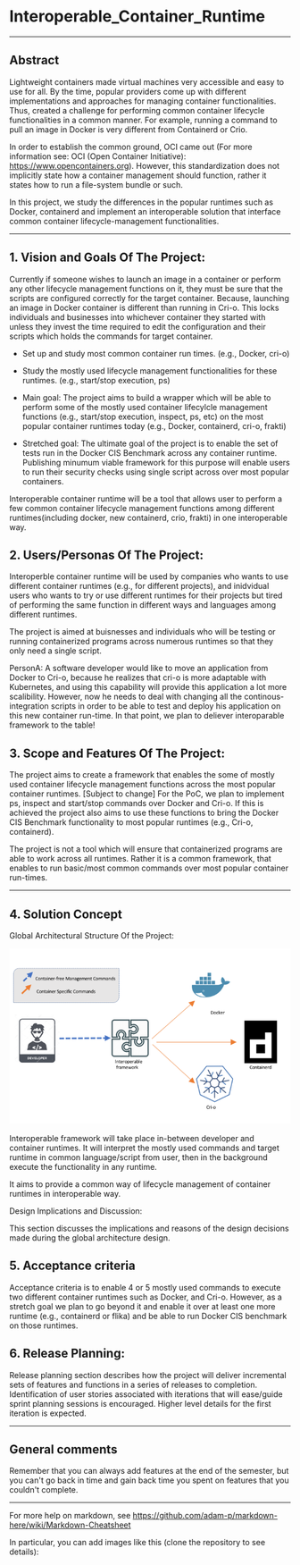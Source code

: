 # Interoperable_Container_Runtime
** **

## Abstract

Lightweight containers made virtual machines very accessible and easy to use for all. By the time, popular providers come up with different implementations and approaches for managing container functionalities. Thus, created a challenge for performing common container lifecycle functionalities in a common manner. For example, running a command to pull an image in Docker is very different from Containerd or Crio.
 
In order to establish the common ground, OCI came out (For more information see: OCI (Open Container Initiative): https://www.opencontainers.org). However, this standardization does not implicitly state how a container management should function, rather it states how to run a file-system bundle or such. 

In this project, we study the differences in the popular runtimes such as Docker, containerd and implement an interoperable solution that interface common container lifecycle-management functionalities. 


** **

## 1.   Vision and Goals Of The Project:

Currently if someone wishes to launch an image in a container or perform any other lifecycle management functions on it, they must be sure that the scripts are configured correctly for the target container. Because, launching an image in Docker container is different than running in Cri-o. 
This locks individuals and businesses into whichever container they started with unless they invest the time required to edit the configuration and their scripts which holds the commands for target container. 

* Set up and study most common container run times. (e.g., Docker, cri-o)

* Study the mostly used lifecycle management functionalities for these runtimes. (e.g., start/stop execution, ps)

* Main goal: The project aims to build a wrapper which will be able to perform some of the mostly used container lifecylcle management functions (e.g., start/stop execution, inspect, ps, etc) on the most popular container runtimes today (e.g., Docker, containerd, cri-o, frakti)


* Stretched goal: The ultimate goal of the project is to enable the set of tests run in the Docker CIS Benchmark across any container runtime. Publishing minumum viable framework for this purpose will enable users to run their security checks using single script across over most popular containers.

Interoperable container runtime will be a tool that allows user to perform a few common container lifecycle management functions among different runtimes(including docker, new containerd, crio, frakti) in one interoperable way. 

## 2. Users/Personas Of The Project:
Interoperble container runtime will be used by companies who wants to use different container runtimes (e.g., for different projects), and inidvidual users who wants to try or use different runtimes for their projects but tired of performing the same function in different ways and languages among different runtimes.

The project is aimed at buisnesses and individuals who will be testing or running containerized programs across numerous runtimes so that they only need a single script. 

PersonA: A software developer would like to move an application from Docker to Cri-o, because he realizes that cri-o is more adaptable with Kubernetes, and using this capability will provide this application a lot more scalibility. However, now he needs to deal with changing all the continous-integration scripts in order to be able to test and deploy his application on this new container run-time. In that point, we plan to deliever interoparable framework to the table!


## 3.   Scope and Features Of The Project:


The project aims to create a framework that enables the some of mostly used container lifecycle management functions across the most popular container runtimes. 
[Subject to change] For the PoC, we plan to implement ps, inspect and start/stop commands over Docker and Cri-o. 
If this is achieved the project also aims to use these functions to bring the Docker CIS Benchmark functionality to most popular runtimes (e.g., Cri-o, containerd). 

The project is not a tool which will ensure that containerized programs are able to work across all runtimes. Rather it is a common framework, that enables to run basic/most common commands over most popular container run-times. 


** **

## 4. Solution Concept

Global Architectural Structure Of the Project:

![alt text](https://github.com/BU-NU-CLOUD-F19/Interoperable_Container_Runtime/blob/master/cloud-architecture.png "Hover text")

Interoperable framework will take place in-between developer and container runtimes. It will interpret the mostly used commands and target runtime in common language/script from user, then in the background execute the functionality in any runtime. 

It aims to provide a common way of lifecycle management of container runtimes in interoperable way.

Design Implications and Discussion:

This section discusses the implications and reasons of the design decisions made during the global architecture design.

## 5. Acceptance criteria

Acceptance criteria is to enable 4 or 5 mostly used commands to execute two different container runtimes such as Docker, and Cri-o. However, as a stretch goal we plan to go beyond it and enable it over at least one more runtime (e.g., containerd or flika) and be able to run Docker CIS benchmark on those runtimes.


## 6.  Release Planning:

Release planning section describes how the project will deliver incremental sets of features and functions in a series of releases to completion. Identification of user stories associated with iterations that will ease/guide sprint planning sessions is encouraged. Higher level details for the first iteration is expected.

** **

## General comments

Remember that you can always add features at the end of the semester, but you can't go back in time and gain back time you spent on features that you couldn't complete.

** **

For more help on markdown, see
https://github.com/adam-p/markdown-here/wiki/Markdown-Cheatsheet

In particular, you can add images like this (clone the repository to see details):


